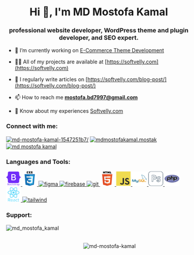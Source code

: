 
<h1 align="center">Hi 👋, I'm MD Mostofa Kamal</h1>
<h3 align="center">professional website developer, WordPress theme and plugin developer, and SEO expert.</h3>

- 🔭 I’m currently working on [E-Commerce Theme Development](https//:#.com)

- 👨‍💻 All of my projects are available at [https://softvelly.com](https://softvelly.com)

- 📝 I regularly write articles on [https://softvelly.com/blog-post/](https://softvelly.com/blog-post/)

- 📫 How to reach me **mostofa.bd7997@gmail.com**

- 📄 Know about my experiences [Softvelly.com](softvelly.com)

<h3 align="left">Connect with me:</h3>
<p align="left">
<a href="https://linkedin.com/in/md-mostofa-kamal-1547251b7/" target="blank"><img align="center" src="https://raw.githubusercontent.com/rahuldkjain/github-profile-readme-generator/master/src/images/icons/Social/linked-in-alt.svg" alt="md-mostofa-kamal-1547251b7/" height="30" width="40" /></a>
<a href="https://fb.com/mdmostofakamal.mostak" target="blank"><img align="center" src="https://raw.githubusercontent.com/rahuldkjain/github-profile-readme-generator/master/src/images/icons/Social/facebook.svg" alt="mdmostofakamal.mostak" height="30" width="40" /></a>
<a href="https://www.youtube.com/c/mostak360" target="blank"><img align="center" src="https://raw.githubusercontent.com/rahuldkjain/github-profile-readme-generator/master/src/images/icons/Social/youtube.svg" alt="md mostofa kamal" height="30" width="40" /></a>
</p>

<h3 align="left">Languages and Tools:</h3>
<p align="left"> <a href="https://getbootstrap.com" target="_blank" rel="noreferrer"> <img src="https://raw.githubusercontent.com/devicons/devicon/master/icons/bootstrap/bootstrap-plain-wordmark.svg" alt="bootstrap" width="40" height="40"/> </a> <a href="https://www.w3schools.com/css/" target="_blank" rel="noreferrer"> <img src="https://raw.githubusercontent.com/devicons/devicon/master/icons/css3/css3-original-wordmark.svg" alt="css3" width="40" height="40"/> </a> <a href="https://www.figma.com/" target="_blank" rel="noreferrer"> <img src="https://www.vectorlogo.zone/logos/figma/figma-icon.svg" alt="figma" width="40" height="40"/> </a> <a href="https://firebase.google.com/" target="_blank" rel="noreferrer"> <img src="https://www.vectorlogo.zone/logos/firebase/firebase-icon.svg" alt="firebase" width="40" height="40"/> </a> <a href="https://git-scm.com/" target="_blank" rel="noreferrer"> <img src="https://www.vectorlogo.zone/logos/git-scm/git-scm-icon.svg" alt="git" width="40" height="40"/> </a> <a href="https://www.w3.org/html/" target="_blank" rel="noreferrer"> <img src="https://raw.githubusercontent.com/devicons/devicon/master/icons/html5/html5-original-wordmark.svg" alt="html5" width="40" height="40"/> </a> <a href="https://developer.mozilla.org/en-US/docs/Web/JavaScript" target="_blank" rel="noreferrer"> <img src="https://raw.githubusercontent.com/devicons/devicon/master/icons/javascript/javascript-original.svg" alt="javascript" width="40" height="40"/> </a> <a href="https://www.mysql.com/" target="_blank" rel="noreferrer"> <img src="https://raw.githubusercontent.com/devicons/devicon/master/icons/mysql/mysql-original-wordmark.svg" alt="mysql" width="40" height="40"/> </a> <a href="https://www.photoshop.com/en" target="_blank" rel="noreferrer"> <img src="https://raw.githubusercontent.com/devicons/devicon/master/icons/photoshop/photoshop-line.svg" alt="photoshop" width="40" height="40"/> </a> <a href="https://www.php.net" target="_blank" rel="noreferrer"> <img src="https://raw.githubusercontent.com/devicons/devicon/master/icons/php/php-original.svg" alt="php" width="40" height="40"/> </a> <a href="https://reactjs.org/" target="_blank" rel="noreferrer"> <img src="https://raw.githubusercontent.com/devicons/devicon/master/icons/react/react-original-wordmark.svg" alt="react" width="40" height="40"/> </a> <a href="https://tailwindcss.com/" target="_blank" rel="noreferrer"> <img src="https://www.vectorlogo.zone/logos/tailwindcss/tailwindcss-icon.svg" alt="tailwind" width="40" height="40"/> </a> </p>

<h3 align="left">Support:</h3>
<p><a href="https://www.buymeacoffee.com/md_mostofa_kamal"> <img align="left" src="https://cdn.buymeacoffee.com/buttons/v2/default-yellow.png" height="50" width="210" alt="md_mostofa_kamal" /></a></p><br><br>

<p><img align="center" src="https://github-readme-stats.vercel.app/api/top-langs?username=md-mostofa-kamal&show_icons=true&locale=en&layout=compact" alt="md-mostofa-kamal" /></p>


